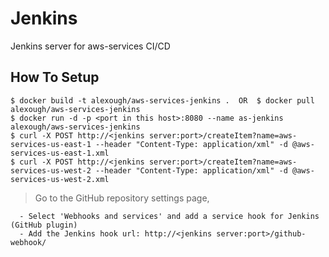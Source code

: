 
# Jenkins

Jenkins server for aws-services CI/CD

## How To Setup

    $ docker build -t alexough/aws-services-jenkins .  OR  $ docker pull alexough/aws-services-jenkins
    $ docker run -d -p <port in this host>:8080 --name as-jenkins alexough/aws-services-jenkins
    $ curl -X POST http://<jenkins server:port>/createItem?name=aws-services-us-east-1 --header "Content-Type: application/xml" -d @aws-services-us-east-1.xml
    $ curl -X POST http://<jenkins server:port>/createItem?name=aws-services-us-west-2 --header "Content-Type: application/xml" -d @aws-services-us-west-2.xml

  > Go to the GitHub repository settings page,

      - Select 'Webhooks and services' and add a service hook for Jenkins (GitHub plugin)
      - Add the Jenkins hook url: http://<jenkins server:port>/github-webhook/
